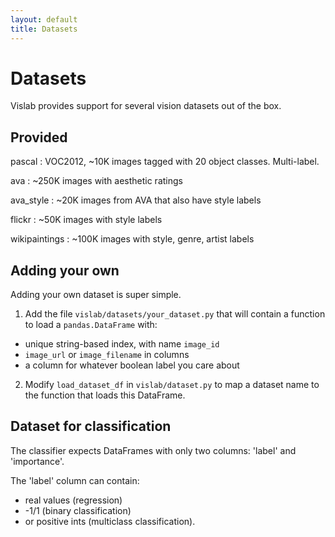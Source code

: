 ```yaml
---
layout: default
title: Datasets
---
```


# Datasets

Vislab provides support for several vision datasets out of the box.

## Provided

pascal
: VOC2012, ~10K images tagged with 20 object classes. Multi-label.

ava
: ~250K images with aesthetic ratings

ava_style
: ~20K images from AVA that also have style labels

flickr
: ~50K images with style labels

wikipaintings
: ~100K images with style, genre, artist labels

## Adding your own

Adding your own dataset is super simple.

1. Add the file `vislab/datasets/your_dataset.py` that will contain a function to load a `pandas.DataFrame` with:
- unique string-based index, with name `image_id`
- `image_url` or `image_filename` in columns
- a column for whatever boolean label you care about
2. Modify `load_dataset_df` in `vislab/dataset.py` to map a dataset name to the function that loads this DataFrame.

## Dataset for classification

The classifier expects DataFrames with only two columns: 'label' and 'importance'.

The 'label' column can contain:

- real values (regression)
- -1/1 (binary classification)
- or positive ints (multiclass classification).
